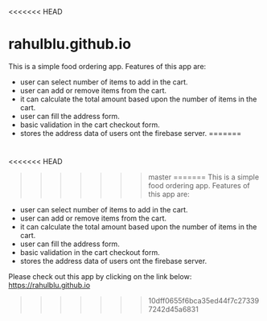 <<<<<<< HEAD
# rahulblu.github.io

This is a simple food ordering app. Features of this app are:

* user can select number of items to add in the cart.
* user can add or remove items from the cart.
* it can calculate the total amount based upon the number of items in the cart.
* user can fill the address form.
* basic validation in the cart checkout form.
* stores the address data of users ont the firebase server.
=======
# 
<<<<<<< HEAD
>>>>>>> master
=======
This is a simple food ordering app.
Features of this app are:
* user can select number of items to add in the cart.
* user can add or remove items from the cart.
* it can calculate the total amount based upon the number of items in the cart.
* user can fill the address form.
* basic validation in the cart checkout form.
* stores the address data of users ont the firebase server.

Please check out this app by clicking on the link below:
https://rahulblu.github.io
>>>>>>> 10dff0655f6bca35ed44f7c273397242d45a6831
